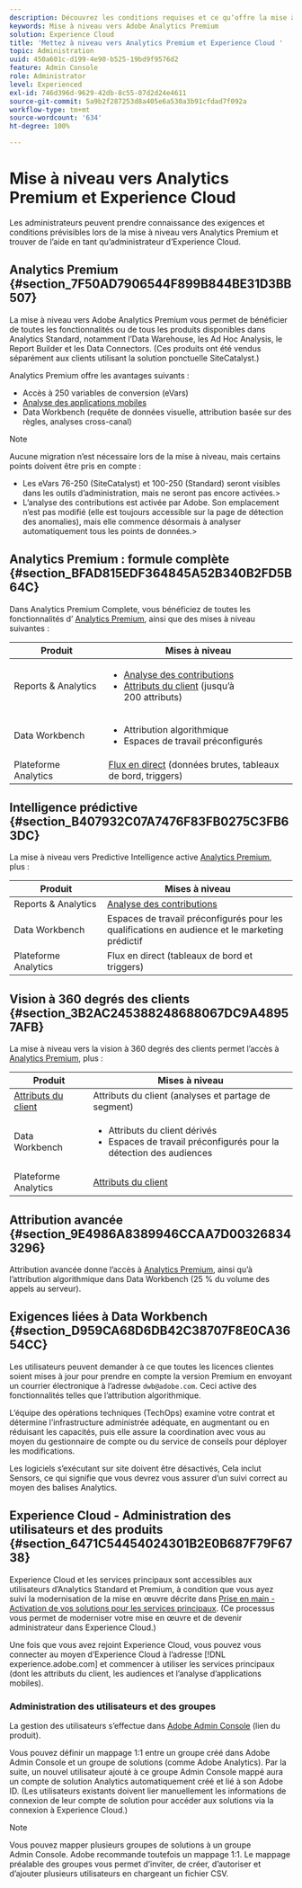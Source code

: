 ```yaml
---
description: Découvrez les conditions requises et ce quʼoffre la mise à niveau vers Analytics Premium.
keywords: Mise à niveau vers Adobe Analytics Premium
solution: Experience Cloud
title: 'Mettez à niveau vers Analytics Premium et Experience Cloud '
topic: Administration
uuid: 450a601c-d199-4e90-b525-19bd9f9576d2
feature: Admin Console
role: Administrator
level: Experienced
exl-id: 746d396d-9629-42db-8c55-07d2d24e4611
source-git-commit: 5a9b2f287253d8a405e6a530a3b91cfdad7f092a
workflow-type: tm+mt
source-wordcount: '634'
ht-degree: 100%

---
```


# Mise à niveau vers Analytics Premium et Experience Cloud

Les administrateurs peuvent prendre connaissance des exigences et conditions prévisibles lors de la mise à niveau vers Analytics Premium et trouver de l’aide en tant qu’administrateur d’Experience Cloud.

## Analytics Premium {#section_7F50AD7906544F899B844BE31D3BB507}

La mise à niveau vers Adobe Analytics Premium vous permet de bénéficier de toutes les fonctionnalités ou de tous les produits disponibles dans Analytics Standard, notamment l’Data Warehouse, les Ad Hoc Analysis, le Report Builder et les Data Connectors. (Ces produits ont été vendus séparément aux clients utilisant la solution ponctuelle SiteCatalyst.)

Analytics Premium offre les avantages suivants :

* Accès à 250 variables de conversion (eVars)
* [Analyse des applications mobiles](https://docs.adobe.com/content/help/fr-FR/mobile-services/using/home.html)
* Data Workbench (requête de données visuelle, attribution basée sur des règles, analyses cross-canal)

>[!NOTE]
>
>Aucune migration n’est nécessaire lors de la mise à niveau, mais certains points doivent être pris en compte :
>
>* Les eVars 76-250 (SiteCatalyst) et 100-250 (Standard) seront visibles dans les outils d’administration, mais ne seront pas encore activées.>
>* L’analyse des contributions est activée par Adobe. Son emplacement n’est pas modifié (elle est toujours accessible sur la page de détection des anomalies), mais elle commence désormais à analyser automatiquement tous les points de données.>


## Analytics Premium : formule complète {#section_BFAD815EDF364845A52B340B2FD5B64C}

Dans Analytics Premium Complete, vous bénéficiez de toutes les fonctionnalités d’ [Analytics Premium](../admin-getting-started/upgrade-to-analytics-premium.md#section_7F50AD7906544F899B844BE31D3BB507), ainsi que des mises à niveau suivantes :

| Produit | Mises à niveau |
|--- |--- |
| Reports &amp; Analytics | <ul><li>[Analyse des contributions](https://docs.adobe.com/content/help/fr-FR/analytics/analyze/analysis-workspace/virtual-analyst/contribution-analysis/ca-tokens.html)</li><li>[Attributs du client](../attributes/attributes.md#concept_ACFEE7C8B8E94875BA0825CDF4913AF1) (jusqu’à 200 attributs)</li></ul> |
| Data Workbench | <ul><li>Attribution algorithmique</li><li>Espaces de travail préconfigurés</li></ul> |
| Plateforme Analytics | [Flux en direct](https://helpx.adobe.com/fr/analytics/kb/getting-started-with-livestream-api.html) (données brutes, tableaux de bord, triggers) |

## Intelligence prédictive {#section_B407932C07A7476F83FB0275C3FB63DC}

La mise à niveau vers Predictive Intelligence active [Analytics Premium](../admin-getting-started/upgrade-to-analytics-premium.md#section_7F50AD7906544F899B844BE31D3BB507), plus :

| Produit | Mises à niveau |
|---|---|
| Reports &amp; Analytics | [Analyse des contributions](https://docs.adobe.com/content/help/en/analytics/analyze/analysis-workspace/virtual-analyst/contribution-analysis/ca-tokens.html) |
| Data Workbench | Espaces de travail préconfigurés pour les qualifications en audience et le marketing prédictif |
| Plateforme Analytics | Flux en direct (tableaux de bord et triggers) |

## Vision à 360 degrés des clients {#section_3B2AC245388248688067DC9A48957AFB}

La mise à niveau vers la vision à 360 degrés des clients permet l’accès à [Analytics Premium](../admin-getting-started/upgrade-to-analytics-premium.md#section_7F50AD7906544F899B844BE31D3BB507), plus :

| Produit | Mises à niveau |
|--- |--- |
| [Attributs du client](../attributes/attributes.md) | Attributs du client (analyses et partage de segment) |
| Data Workbench | <ul><li>Attributs du client dérivés</li><li>Espaces de travail préconfigurés pour la détection des audiences</li></ul> |
| Plateforme Analytics | [Attributs du client](../attributes/attributes.md) |

## Attribution avancée {#section_9E4986A8389946CCAA7D003268343296}

Attribution avancée donne l’accès à [Analytics Premium](../admin-getting-started/upgrade-to-analytics-premium.md#section_7F50AD7906544F899B844BE31D3BB507), ainsi qu’à l’attribution algorithmique dans Data Workbench (25 % du volume des appels au serveur).

## Exigences liées à Data Workbench {#section_D959CA68D6DB42C38707F8E0CA3654CC}

Les utilisateurs peuvent demander à ce que toutes les licences clientes soient mises à jour pour prendre en compte la version Premium en envoyant un courrier électronique à l’adresse `dwb@adobe.com`. Ceci active des fonctionnalités telles que l’attribution algorithmique.

L’équipe des opérations techniques (TechOps) examine votre contrat et détermine l’infrastructure administrée adéquate, en augmentant ou en réduisant les capacités, puis elle assure la coordination avec vous au moyen du gestionnaire de compte ou du service de conseils pour déployer les modifications.

Les logiciels s’exécutant sur site doivent être désactivés, Cela inclut Sensors, ce qui signifie que vous devrez vous assurer d’un suivi correct au moyen des balises Analytics.

## Experience Cloud - Administration des utilisateurs et des produits {#section_6471C54454024301B2E0B687F79F6738}

Experience Cloud et les services principaux sont accessibles aux utilisateurs d’Analytics Standard et Premium, à condition que vous ayez suivi la modernisation de la mise en œuvre décrite dans [Prise en main - Activation de vos solutions pour les services principaux](../core-services/core-services.md#concept_07ED1D5C64234E77976E6D572E78FB9C). (Ce processus vous permet de moderniser votre mise en œuvre et de devenir administrateur dans Experience Cloud.)

Une fois que vous avez rejoint Experience Cloud, vous pouvez vous connecter au moyen d’Experience Cloud à l’adresse [!DNL experience.adobe.com] et commencer à utiliser les services principaux (dont les attributs du client, les audiences et l’analyse d’applications mobiles).

### Administration des utilisateurs et des groupes

La gestion des utilisateurs s’effectue dans [Adobe Admin Console](https://helpx.adobe.com/fr/enterprise/help/aedash.html) (lien du produit).

Vous pouvez définir un mappage 1:1 entre un groupe créé dans Adobe Admin Console et un groupe de solutions (comme Adobe Analytics). Par la suite, un nouvel utilisateur ajouté à ce groupe Admin Console mappé aura un compte de solution Analytics automatiquement créé et lié à son Adobe ID. (Les utilisateurs existants doivent lier manuellement les informations de connexion de leur compte de solution pour accéder aux solutions via la connexion à Experience Cloud.)

>[!NOTE]
>
>Vous pouvez mapper plusieurs groupes de solutions à un groupe Admin Console. Adobe recommande toutefois un mappage 1:1. Le mappage préalable des groupes vous permet d’inviter, de créer, d’autoriser et d’ajouter plusieurs utilisateurs en chargeant un fichier CSV.
